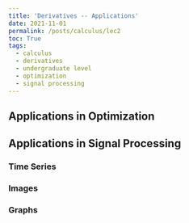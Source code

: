 ```yaml
---
title: 'Derivatives -- Applications'
date: 2021-11-01
permalink: /posts/calculus/lec2
toc: True
tags:
  - calculus
  - derivatives
  - undergraduate level
  - optimization
  - signal processing
---
```


## Applications in Optimization

## Applications in Signal Processing

### Time Series

### Images

### Graphs